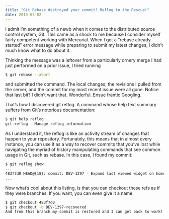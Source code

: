 ```yaml
---
title: "Git Rebase destroyed your commit? Reflog to the Rescue!"
date: 2013-03-02
---
```


I admit I’m something of a newb when it comes to the distributed source control system, Git. This came as a shock to me because I consider myself fairly competent working with Mercurial. When I got a “rebase already started” error message while preparing to submit my latest changes, I didn’t much know what to do about it.

Thinking the message was a leftover from a particularly ornery merge I had just performed on a prior issue, I tried running

```bash
$ git rebase --abort
```

and submitted the command. The local changes, the revisions I pulled from the server, and the commit for my most recent issue were all gone. Notice that last bit? I didn’t want that. Wonderful. Ensue frantic Googling.

That’s how I discovered git reflog. A command whose help text summary suffers from Git’s notorious documentation:

```bash
$ git help reflog
git-reflog - Manage reflog information
```

As I understand it, the reflog is like an activity stream of changes that happen to your repository. Fortunately, this means that in almost every instance, you can use it as a way to recover commits that you’ve lost while navigating the myriad of history manipulating commands that see common usage in Git, such as rebase. In this case, I found my commit:

```bash
$ git reflog show
...
483f7d0 HEAD@{18}: commit: DEV-1297 - Expand last viewed widget on home page
...
```

Now what’s cool about this listing, is that you can checkout these refs as if they were branches. If you want, you can even give it a name.

```bash
$ git checkout 483f7d0
$ git checkout -b DEV-1297-recovered
And from this branch my commit is restored and I can get back to work!
```
